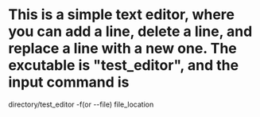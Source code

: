 #
# This is a simple text editor, where you can add a line, delete a line, and replace a line with a new one. The excutable is "test_editor", and the input command is

directory/test_editor -f(or --file) file_location
